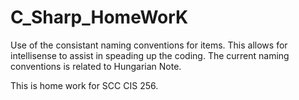 C_Sharp_HomeWorK
================
Use of the consistant naming conventions for items. 
This allows for intellisense to assist in speading up the coding. 
The current naming conventions is related to Hungarian Note.

This is home work for SCC CIS 256.
